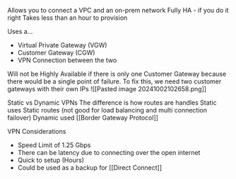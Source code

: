 Allows you to connect a VPC and an on-prem network
Fully HA - if you do it right
Takes less than an hour to provision

Uses a...
* Virtual Private Gateway (VGW)
* Customer Gateway (CGW)
* VPN Connection between the two

Will not be Highly Available if there is only one Customer Gateway because there would be a single point of failure.
To fix this, we need two customer gateways with their own IPs
![[Pasted image 20241002102658.png]]

Static vs Dynamic VPNs
	The difference is how routes are handles
	Static uses Static routes (not good for load balancing and multi connection failover)
	Dynamic used [[Border Gateway Protocol]]


VPN Considerations 
* Speed Limit of 1.25 Gbps
* There can be latency due to connecting over the open internet
* Quick to setup (Hours)
* Could be used as a backup for [[Direct Connect]]

